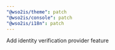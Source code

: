 ```yaml
---
"@wso2is/theme": patch
"@wso2is/console": patch
"@wso2is/i18n": patch
---
```


Add identity verification provider feature

